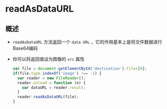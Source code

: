 # readAsDataURL

## 概述

+ `readAsDataURL` 方法返回一个 `data URL` ，它的作用基本上是将文件数据进行Base64编码

+ 你可以将返回值设为图像的 `src` 属性

  ```js
  var file = document.getElementById('destination').files[0];
  if(file.type.indexOf('image') !== -1) {
    var reader = new FileReader();
    reader.onload = function (e) {
      var dataURL = reader.result;
    }
    reader.readAsDataURL(file);
  }
  ```

